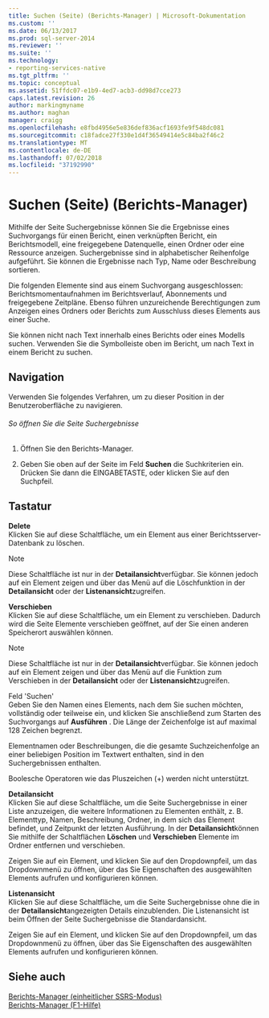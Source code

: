```yaml
---
title: Suchen (Seite) (Berichts-Manager) | Microsoft-Dokumentation
ms.custom: ''
ms.date: 06/13/2017
ms.prod: sql-server-2014
ms.reviewer: ''
ms.suite: ''
ms.technology:
- reporting-services-native
ms.tgt_pltfrm: ''
ms.topic: conceptual
ms.assetid: 51ffdc07-e1b9-4ed7-acb3-dd98d7cce273
caps.latest.revision: 26
author: markingmyname
ms.author: maghan
manager: craigg
ms.openlocfilehash: e8fbd4956e5e836def836acf1693fe9f548dc081
ms.sourcegitcommit: c18fadce27f330e1d4f36549414e5c84ba2f46c2
ms.translationtype: MT
ms.contentlocale: de-DE
ms.lasthandoff: 07/02/2018
ms.locfileid: "37192990"
---
```

# <a name="search-page-report-manager"></a>Suchen (Seite) (Berichts-Manager)
  Mithilfe der Seite Suchergebnisse können Sie die Ergebnisse eines Suchvorgangs für einen Bericht, einen verknüpften Bericht, ein Berichtsmodell, eine freigegebene Datenquelle, einen Ordner oder eine Ressource anzeigen. Suchergebnisse sind in alphabetischer Reihenfolge aufgeführt. Sie können die Ergebnisse nach Typ, Name oder Beschreibung sortieren.  
  
 Die folgenden Elemente sind aus einem Suchvorgang ausgeschlossen: Berichtsmomentaufnahmen im Berichtsverlauf, Abonnements und freigegebene Zeitpläne. Ebenso führen unzureichende Berechtigungen zum Anzeigen eines Ordners oder Berichts zum Ausschluss dieses Elements aus einer Suche.  
  
 Sie können nicht nach Text innerhalb eines Berichts oder eines Modells suchen. Verwenden Sie die Symbolleiste oben im Bericht, um nach Text in einem Bericht zu suchen.  
  
## <a name="navigation"></a>Navigation  
 Verwenden Sie folgendes Verfahren, um zu dieser Position in der Benutzeroberfläche zu navigieren.  
  
###### <a name="to-open-the-search-results-page"></a>So öffnen Sie die Seite Suchergebnisse  
  
1.  Öffnen Sie den Berichts-Manager.  
  
2.  Geben Sie oben auf der Seite im Feld **Suchen** die Suchkriterien ein. Drücken Sie dann die EINGABETASTE, oder klicken Sie auf den Suchpfeil.  
  
## <a name="options"></a>Tastatur  
 **Delete**  
 Klicken Sie auf diese Schaltfläche, um ein Element aus einer Berichtsserver-Datenbank zu löschen.  
  
> [!NOTE]  
>  Diese Schaltfläche ist nur in der **Detailansicht**verfügbar. Sie können jedoch auf ein Element zeigen und über das Menü auf die Löschfunktion in der **Detailansicht** oder der **Listenansicht**zugreifen.  
  
 **Verschieben**  
 Klicken Sie auf diese Schaltfläche, um ein Element zu verschieben. Dadurch wird die Seite Elemente verschieben geöffnet, auf der Sie einen anderen Speicherort auswählen können.  
  
> [!NOTE]  
>  Diese Schaltfläche ist nur in der **Detailansicht**verfügbar. Sie können jedoch auf ein Element zeigen und über das Menü auf die Funktion zum Verschieben in der **Detailansicht** oder der **Listenansicht**zugreifen.  
  
 Feld 'Suchen'  
 Geben Sie den Namen eines Elements, nach dem Sie suchen möchten, vollständig oder teilweise ein, und klicken Sie anschließend zum Starten des Suchvorgangs auf **Ausführen** . Die Länge der Zeichenfolge ist auf maximal 128 Zeichen begrenzt.  
  
 Elementnamen oder Beschreibungen, die die gesamte Suchzeichenfolge an einer beliebigen Position im Textwert enthalten, sind in den Suchergebnissen enthalten.  
  
 Boolesche Operatoren wie das Pluszeichen (+) werden nicht unterstützt.  
  
 **Detailansicht**  
 Klicken Sie auf diese Schaltfläche, um die Seite Suchergebnisse in einer Liste anzuzeigen, die weitere Informationen zu Elementen enthält, z. B. Elementtyp, Namen, Beschreibung, Ordner, in dem sich das Element befindet, und Zeitpunkt der letzten Ausführung. In der **Detailansicht**können Sie mithilfe der Schaltflächen **Löschen** und **Verschieben** Elemente im Ordner entfernen und verschieben.  
  
 Zeigen Sie auf ein Element, und klicken Sie auf den Dropdownpfeil, um das Dropdownmenü zu öffnen, über das Sie Eigenschaften des ausgewählten Elements aufrufen und konfigurieren können.  
  
 **Listenansicht**  
 Klicken Sie auf diese Schaltfläche, um die Seite Suchergebnisse ohne die in der **Detailansicht**angezeigten Details einzublenden. Die Listenansicht ist beim Öffnen der Seite Suchergebnisse die Standardansicht.  
  
 Zeigen Sie auf ein Element, und klicken Sie auf den Dropdownpfeil, um das Dropdownmenü zu öffnen, über das Sie Eigenschaften des ausgewählten Elements aufrufen und konfigurieren können.  
  
## <a name="see-also"></a>Siehe auch  
 [Berichts-Manager &#40;einheitlicher SSRS-Modus&#41;](../../2014/reporting-services/report-manager-ssrs-native-mode.md)   
 [Berichts-Manager (F1-Hilfe)](../../2014/reporting-services/report-manager-f1-help.md)  
  
  
